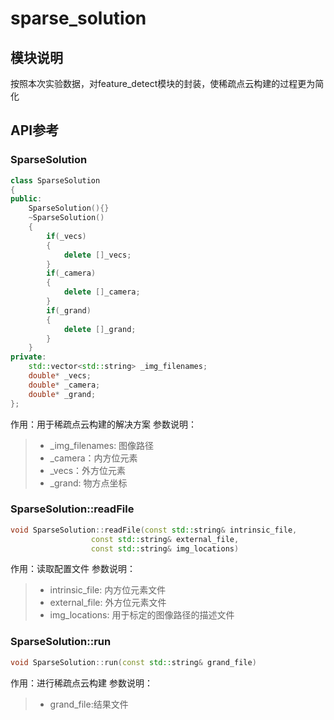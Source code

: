 # sparse_solution

## 模块说明
按照本次实验数据，对feature_detect模块的封装，使稀疏点云构建的过程更为简化

## API参考

### SparseSolution
``` c++
class SparseSolution
{
public:
    SparseSolution(){}
    ~SparseSolution()
    {
        if(_vecs)
        {
            delete []_vecs;
        }
        if(_camera)
        {
            delete []_camera;
        }
        if(_grand)
        {
            delete []_grand;
        }
    }
private:
    std::vector<std::string> _img_filenames;
    double* _vecs;
    double* _camera;
    double* _grand; 
};
```
作用：用于稀疏点云构建的解决方案
参数说明：
> - _img_filenames: 图像路径
> - _camera：内方位元素
> - _vecs：外方位元素
> - _grand: 物方点坐标
 
### SparseSolution::readFile
``` c++
void SparseSolution::readFile(const std::string& intrinsic_file,
                  const std::string& external_file,
                  const std::string& img_locations)
```
作用：读取配置文件
参数说明：
> - intrinsic_file: 内方位元素文件
> - external_file: 外方位元素文件
> - img_locations: 用于标定的图像路径的描述文件
 
### SparseSolution::run
``` c++
void SparseSolution::run(const std::string& grand_file)
```
作用：进行稀疏点云构建
参数说明：
> - grand_file:结果文件
 

